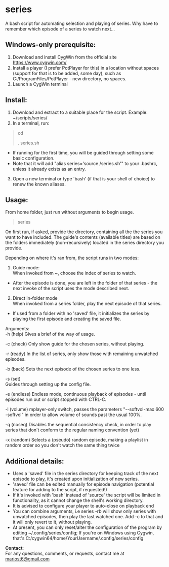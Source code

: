 series
======

A bash script for automating selection and playing of series. Why have to remember which episode of a series to watch next...

## Windows-only prerequisite:
1. Download and install CygWin from the official site https://www.cygwin.com/
2. Install a player (I prefer PotPlayer for this) in a location without spaces (support for that is to be added, some day), such as C:/ProgramFiles/PotPlayer - new directory, no spaces.
3. Launch a CygWin terminal

## Install:
1. Download and extract to a suitable place for the script. Example: ~/scripts/series/
2. In a terminal, run:
> cd <scriptDir>
>
> . series.sh

  * If running for the first time, you will be guided through setting some basic configuration.
  * Note that it will add "alias series='source <scriptDir>/series.sh'" to your .bashrc, unless it already exists as an entry.

3. Open a new terminal or type 'bash' (if that is your shell of choice) to renew the known aliases.

## Usage:

From home folder, just run without arguments to begin usage.

> series

On first run, if asked, provide the directory, containing all the the series you want to have included. The guide's contents (available titles) are based on the folders immediately (non-recursively) located in the series directory you provide.

Depending on where it's ran from, the script runs in two modes:

1. Guide mode:  
  When invoked from ~, choose the index of series to watch.  
  * After the episode is done, you are left in the folder of that series - the next invoke of the script uses the mode described next.

2. Direct in-folder mode  
  When invoked from a series folder, play the next episode of that series.  
  * If used from a folder with no 'saved' file, it initializes the series by playing the first episode and creating the saved file.

Arguments:  
-h (help)
  Gives a brief of the way of usage.

-c (check)
  Only show guide for the chosen series, without playing.

-r (ready)
  In the list of series, only show those with remaining unwatched episodes.

-b (back)
  Sets the next episode of the chosen series to one less.

-s (set)  
  Guides through setting up the config file.

-e (endless)
  Endless mode, continuous playback of episodes - until episodes run out or script stopped with CTRL-C.

-l (volume)
  mplayer-only switch, passes the parameters "--softvol-max 600 -softvol" in order to allow volume of sounds past the usual 100%.

-q (noseq)
  Disables the sequential consistency check, in order to play series that don't conform to the regular naming convention (yet)

-x (random)
  Selects a (pseudo) random episode, making a playlist in random order so you don't watch the same thing twice

## Additional details:

* Uses a 'saved' file in the series directory for keeping track of the next episode to play, it's created upon initialization of new series.  
* 'saved' file can be edited manually for episode navigation (potential feature for adding to the script, if requested!)  
* If it's invoked with 'bash' instead of 'source' the script will be limited in functionality, as it cannot change the shell's working directory.  
* It is advised to configure your player to auto-close on playback end
* You can combine arguments, i.e series -rb will show only series with unwatched episodes, then play the last watched one. Add -c to that and it will only revert to it, without playing.  
* At present, you can only reset/alter the configuration of the program by editing  ~/.config/series/config; If you're on Windows using Cygwin, that's C:/cygwin64/home/YourUsername/.config/series/config  

**Contact**:  
For any questions, comments, or requests, contact me at mariost6@gmail.com
